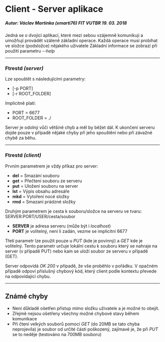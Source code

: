 # **Client - Server** aplikace

##### **Autor:** Václav Martinka _(xmarti76)_ FIT VUTBR 19. 03. 2018

Jedná se o dvojici aplikací, které mezi sebou vzájemně komunikuji a umožňují provádět vzáleně základní operace.
Každá operace musí probíhat ve složce (podsložce) nějakého uživatele
Základní informace se zobrazí při použití parametru _--help_

---

### Ftrestd _(server)_
Lze spouštět s následujícími parametry:
  - [-p PORT]
  - [-r ROOT_FOLDER]

Implicitně platí:
  - PORT = 6677
  - ROOT_FOLDER = ./

Server je odolný vůči většině chyb a měl by běžet dál. K ukončení serveru dojde pouze v případě nějaké chyby při jeho spouštění nebo při závažné chybě za běhu.

---

### Ftrestd _(client)_
Prvním parametrem je vždy příkaz pro server:
  - **del** = Smazání souboru
  - **get** = Přečtení souboru ze serveru
  - **put** = Uložení souboru na server
  - **lst** = Výpis obsahu adresáře
  - **mkd** = Vytoření nocé složky
  - **rmd** = Smazaní prádzné složky


Druhým parametrem je cesta k souboru/složce na serveru ve tvaru:
SERVER:PORT/USER/cesta/soubor

  - **SERVER** je adresa serveru (může být i _localhost_)
  - **PORT** je volitelný, není li zadán, vezme se implicitní 6677

Třetí parametr lze použít pouze u _PUT_ (kde je povinný) a _GET_ kde je volitelný. Tento parametr určuje lokální cestu k souboru který se nahraje na server (v případě PUT) nebo kam se uloží soubor ze serveru v případě (GET).

Server odpovídá _OK 200_ v případě, že vše proběhlo v pořádku. V opačném případě odpoví příslušný chybový kód, který client podle kontextu převede na odpovídající chybu.


---

## Známé chyby
  - Není důkladě ošetřen přístup mimo složku uživatele a je možné to obejít.
  - Zřejmě nejsou ošetřeny všechny možné chybové stavy během komunikace
  - Při čtení velkých souborů pomocí _GET_ (do 20MB se tato chyba neprojevila) je soubor od určité části poškozený, zajímavé je, že při _PUT_ se to neděje (testováno na 700MB souboru)
